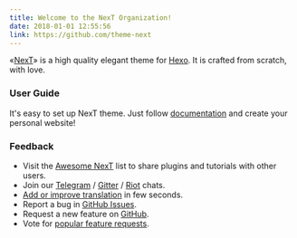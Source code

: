 ```yaml
---
title: Welcome to the NexT Organization!
date: 2018-01-01 12:55:56
link: https://github.com/theme-next
---
```


«[NexT][docs]» is a high quality elegant theme for [Hexo][]. It is crafted from scratch, with love.

### User Guide

It's easy to set up NexT theme. Just follow [documentation][] and create your personal website!

### Feedback

* Visit the [Awesome NexT][awesome-next-url] list to share plugins and tutorials with other users.
* Join our [Telegram][t-chat-url] / [Gitter][gitter-url] / [Riot][riot-url] chats.
* [Add or improve translation][i18n-url] in few seconds.
* Report a bug in [GitHub Issues][issues-bug-url].
* Request a new feature on [GitHub][issues-feat-url].
* Vote for [popular feature requests][feat-req-vote-url].

[Hexo]: https://hexo.io
[docs]: /docs/
[documentation]: /docs/getting-started/

[t-chat-url]: https://t.me/theme_next
[gitter-url]: https://gitter.im/theme-next
[riot-url]: https://riot.im/app/#/room/#NexT:matrix.org
[i18n-url]: https://i18n.theme-next.org

[awesome-next-url]: https://github.com/theme-next/awesome-next
[issues-bug-url]: https://github.com/theme-next/hexo-theme-next/issues/new?assignees=&labels=Bug&template=bug-report.md
[issues-feat-url]: https://github.com/theme-next/hexo-theme-next/issues/new?assignees=&labels=Feature+Request&template=feature-request.md
[feat-req-vote-url]: https://github.com/theme-next/hexo-theme-next/issues?q=is%3Aopen+is%3Aissue+label%3A%22Feature+Request%22
